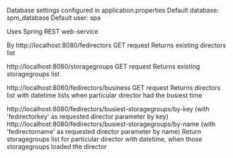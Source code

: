 Database settings configured in application.properties
Default database: spm_database
Default user: spa

Uses Spring REST web-service

By
http://localhost:8080/fedirectors GET request
Returns existing directors list

http://localhost:8080/storagegroups GET request
Returns existing storagegroups list

http://localhost:8080/fedirectors/business GET request
Returns directors list with datetime lists when particular director had the busiest time

http://localhost:8080/fedirectors/busiest-storagegroups/by-key (with 'fedirectorkey' as requested director parameter by key)
http://localhost:8080/fedirectors/busiest-storagegroups/by-name (with 'fedirectorname' as requested director parameter by name)
Return storagegroups list for particular director with datetime, when those storagegroups loaded the director


